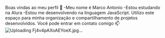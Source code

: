 Boas vindas ao meu perfil 🤙 
-Meu nome é Marco Antonio 
-Estou estudando na Alura
-Estou me desenvolvendo na linguagem JavaScript.
Utilizo este espaço para minha organização e compartilhamento de projetos desenvolvidos.
Você pode entrar em contato comigo 📫
![Uploading Fj4v4pAXoAEYoeX.jpg…]()
